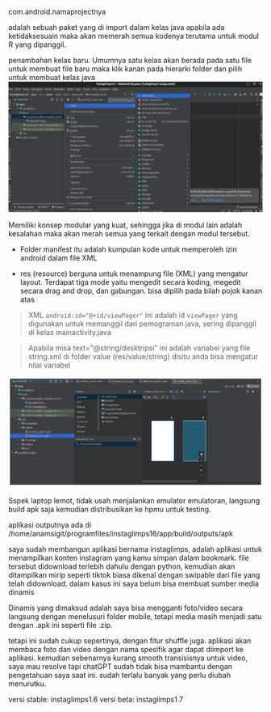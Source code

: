 com.android.namaprojectnya 

adalah sebuah paket yang di import dalam kelas java apabila ada ketidaksesuain maka akan memerah semua kodenya terutama untuk modul R yang dipanggil. 

penambahan kelas baru. Umumnya satu kelas akan berada pada satu file untuk membuat file baru maka klik kanan pada hierarki folder dan pilih untuk membuat kelas java
![71c443ef6ff827c0dcbf65a279b108e1.png](../../../../../_resources/71c443ef6ff827c0dcbf65a279b108e1.png)

Memiliki konsep modular yang kuat, sehingga jika di modul lain adalah kesalahan maka akan merah semua yang terkait dengan modul tersebut. 

- Folder manifest itu adalah kumpulan kode untuk memperoleh izin android dalam file XML

- res (resource) berguna untuk menampung file (XML) yang mengatur layout. Terdapat tiga mode yaitu mengedit secara koding, megedit secara drag and drop, dan gabungan. bisa dipilih pada bilah pojok kanan atas

> XML
        `android:id="@+id/viewPager"` ini adalah id `viewPager` yang digunakan untuk memanggil dari pemograman java, sering dipanggil di kelas mainactivity.java
		
> Apabila misa text="@string/desktripsi" ini adalah variabel yang file string.xml di folder value (res/value/string) disitu anda bisa mengatur nilai variabel

![d3a74f35e54879137f05d6e533b65043.png](../../../../../_resources/d3a74f35e54879137f05d6e533b65043.png)

Sspek laptop lemot, tidak usah menjalankan emulator emulatoran, langsung build apk saja kemudian distribusikan ke hpmu untuk testing. 

aplikasi outputnya ada di /home/anamsigit/programfiles/instaglimps16/app/build/outputs/apk

saya sudah membangun aplikasi bernama instaglimps, adalah aplikasi untuk menampilkan konten instagram yang kamu simpan dalam bookmark. file tersebut didownload terlebih dahulu dengan python, kemudian akan ditampilkan mirip seperti tiktok biasa dikenal dengan swipable dari file yang telah didownload. dalam kasus ini saya belum bisa membuat sumber media dinamis

Dinamis yang dimaksud adalah saya bisa mengganti foto/video secara langsung dengan menelusuri folder mobile, tetapi media masih menjadi satu dengan .apk ini seperti file .zip. 

tetapi ini sudah cukup sepertinya, dengan fitur shuffle juga. aplikasi akan membaca foto dan video dengan nama spesifik agar dapat diimport ke aplikasi. kemudian sebenarnya kurang smooth transisisnya untuk video, saya mau resolve tapi chatGPT sudah tidak bisa mambantu dengan pengetahuan saya saat ini. sudah terlalu banyak yang perlu diubah menurutku. 

versi stable: instaglimps1.6
versi beta: instaglimps1.7